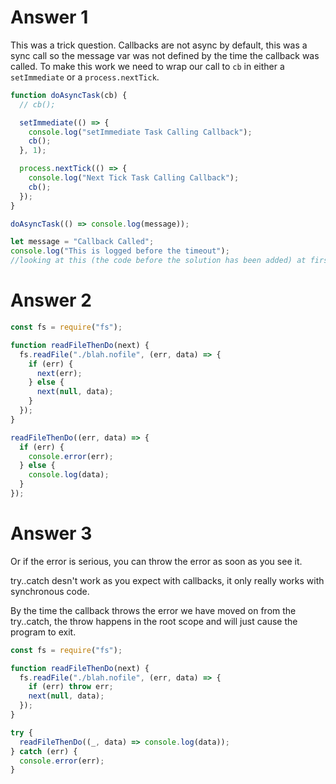 # Answer 1

This was a trick question.
Callbacks are not async by default, this was a sync call so the message var was not defined by the time the callback was called.
To make this work we need to wrap our call to `cb` in either a `setImmediate` or a `process.nextTick`.

```js
function doAsyncTask(cb) {
  // cb();

  setImmediate(() => {
    console.log("setImmediate Task Calling Callback");
    cb();
  }, 1);

  process.nextTick(() => {
    console.log("Next Tick Task Calling Callback");
    cb();
  });
}

doAsyncTask(() => console.log(message));

let message = "Callback Called";
console.log("This is logged before the timeout");
//looking at this (the code before the solution has been added) at first glance, it should work. However as the requirement of the question is to not move the position of the let statment, code needs to be added to make that run first so that it is defined by the time the function is called.
```

# Answer 2

```js
const fs = require("fs");

function readFileThenDo(next) {
  fs.readFile("./blah.nofile", (err, data) => {
    if (err) {
      next(err);
    } else {
      next(null, data);
    }
  });
}

readFileThenDo((err, data) => {
  if (err) {
    console.error(err);
  } else {
    console.log(data);
  }
});
```

# Answer 3

Or if the error is serious, you can throw the error as soon as you see it.

try..catch desn't work as you expect with callbacks, it only really works with synchronous code.

By the time the callback throws the error we have moved on from the try..catch, the throw happens in the root scope and will just cause the program to exit.

```js
const fs = require("fs");

function readFileThenDo(next) {
  fs.readFile("./blah.nofile", (err, data) => {
    if (err) throw err;
    next(null, data);
  });
}

try {
  readFileThenDo((_, data) => console.log(data));
} catch (err) {
  console.error(err);
}
```
